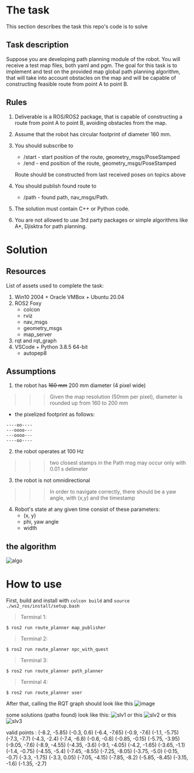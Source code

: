 # The task

This section describes the task this repo's code is to solve 

## Task description

Suppose you are developing path planning module of the robot. You will receive a test map files, both yaml and pgm. The goal for this task is to implement and test on the provided map global path planning algorithm, that will take into account obstacles on the map and will be capable of constructing feasible route from point A to point B.

## Rules

1. Deliverable is a ROS/ROS2 package, that is capable of constructing a route from point A to point B, avoiding obstacles from the map.
2. Assume that the robot has circular footprint of diameter 160 mm.
3. You should subscribe to

   * /start - start position of the route, geometry_msgs/PoseStamped
   * /end   - end position of the route, geometry_msgs/PoseStamped
    
   Route should be constructed from last received poses on topics above

4. You should publish found route to
   * /path - found path, nav_msgs/Path.
  
5. The solution must contain C++ or Python code.
6. You are not allowed to use 3rd party packages or simple algorithms like A*, Djisktra for path planning.

# Solution

## Resources

List of assets used to complete the task:  

1. Win10 2004 + Oracle VMBox + Ubuntu 20.04
2. ROS2 Foxy  
   * colcon  
   * rviz  
   * nav_msgs  
   * geometry_msgs  
   * map_server  
3. rqt and rqt_graph
4. VSCode + Python 3.8.5 64-bit  
   * autopep8
   
## Assumptions 

1. the robot has ~~160 mm~~ 200 mm diameter (4 pixel wide)  
>>>Given the map resolution (50mm per pixel), diameter is rounded up from 160 to 200 mm  

   * the pixelized footprint as follows:
   
    ----oo----  
    ---oooo---  
    ---oooo---  
    ----oo----  

2. the robot operates at 100 Hz
>>>two closest stamps in the Path msg may occur only with 0.01 s delimeter
3. the robot is not omnidirectional
>>>In order to navigate correctly, there should be a yaw angle, with (x,y) and the timestamp
4. Robot's state at any given time consist of these parameters:  
   * (x, y)
   * phi, yaw angle
   * width 
## the algorithm 
![algo](./image.png)
# How to use 
First, build and install with `colcon build` and `source ./ws2_ros/install/setup.bash`

>Terminal 1: 
```
$ ros2 run route_planner map_publisher
```
>Terminal 2: 
```
$ ros2 run route_planner npc_with_quest
```
>Terminal 3: 
```
$ ros2 run route_planner path_planner
```
>Terminal 4: 
```
$ ros2 run route_planner user
```
After that, calling the RQT graph should look like this 
![image](./rosgraph.png)

some solutions (paths found) look like this:
![slv1](./src/route_planner/test_map/path_0x1_test.pgm.png)
or this
![slv2](./src/route_planner/test_map/path_0x178_test.pgm.png)
or this
![slv3](./src/route_planner/test_map/path_0x2_test.pgm.png)

valid points :
(-8.2, -5.85)
(-0.3, 0.6)
(-6.4, -7.65)
(-0.9, -7.6)
(-1.1, -5.75)
(-7.3, -7.7)
(-4.3, -2.4)
(-7.4, -6.8)
(-0.6, -0.8)
(-0.85, -0.15)
(-5.75, -3.95)
(-9.05, -7.6)
(-8.9, -4.55)
(-4.35, -3.6)
(-9.1, -4.05)
(-4.2, -1.65)
(-3.65, -1.1)
(-1.4, -0.75)
(-4.55, -5.4)
(-7.45, -8.55)
(-7.25, -8.05)
(-3.75, -5.0)
(-0.15, -0.7)
(-3.3, -1.75)
(-3.3, 0.05)
(-7.05, -4.15)
(-7.85, -8.2)
(-5.85, -8.45)
(-3.15, -1.6)
(-1.35, -2.7)
